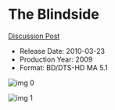 # The Blindside

[Discussion Post](https://www.avsforum.com/threads/bass-eq-for-filtered-movies.2995212/post-58428506)

* Release Date: 2010-03-23
* Production Year: 2009
* Format: BD/DTS-HD MA 5.1

![img 0](https://i.imgur.com/dbRGxeV.jpg)

![img 1](https://i.imgur.com/mt6cEXb.png)

